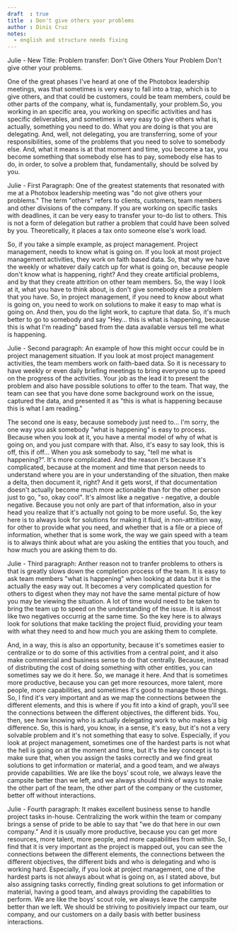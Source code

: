 ```yaml
---
draft  : true
title  : Don't give others your problems
author : Dinis Cruz
notes:
  - english and structure needs fixing
---
```

Julie - New Title:  Problem transfer:  Don't Give Others Your Problem
Don't give other your problems.

One of the great phases I've heard at one of the Photobox leadership meetings, was that sometimes is very easy to fall into a trap, which is to give others, and that could be customers, could be team members, could be other parts of the company, what is, fundamentally, your problem.So, you working in an specific area, you working on specific activities and has specific deliverables, and sometimes is very easy to give others what is, actually, something you need to do. What you are doing is that you are delegating. And, well, not delegating, you are transferring, some of your responsibilities, some of the problems that you need to solve to somebody else. And, what it means is at that moment and time, you become a tax, you become something that somebody else has to pay, somebody else has to do, in order, to solve a problem that, fundamentally, should be solved by you.

Julie - First Paragraph:  One of the greatest statements that resonated with me at a Photobox leadership meeting was "do not give others your problems."  The term "others" refers to clients, customers, team members and other divisions of the company.  If you are working on specific tasks with deadlines, it can be very easy to transfer your to-do list to others.  This is not a form of delegation but rather a problem that could have been solved by you.  Theoretically, it places a tax onto someone else's work load.  

So, if you take a simple example, as project management. Project management, needs to know what is going on. If you look at most project management activities, they work on faith based data. So, that why we have the weekly or whatever daily catch up for what is going on, because people don't know what is happening, right? And they create artificial problems, and by that they create attrition on other team members. So, the way I look at it, what you have to think about, is don't give somebody else a problem that you have. So, in project management, if you need to know about what is going on, you need to work on solutions to make it easy to map what is going on. And then, you do the light work, to capture that data. So, it's much better to go to somebody and say "Hey... this is what is happening, because this is what I'm reading" based from the data available versus tell me what is happening.

Julie - Second paragraph:  An example of how this might occur could be in project management situation.  If you look at most project management activities, the team members work on faith-baed data.  So it is necessary to have weekly or even daily briefing meetings to bring everyone up to speed on the progress of the activities.  Your job as the lead it to present the problem and also have possible solutions to offer to the team. That way, the team can see that you have done some background work on the issue, captured the data, and presented it as "this is what is happening because this is what I am reading."

The second one is easy, because somebody just need to... I'm sorry, the one way you ask somebody "what is happening" is easy to process. Because when you look at it, you have a mental model of why of what is going on, and you just compare with that. Also, it's easy to say look, this is off, this if off... When you ask somebody to say, "tell me what is happening?”. It's more complicated. And the reason it's because it's complicated, because at the moment and time that person needs to understand where you are in your understanding of the situation, then make a delta, then document it, right? And it gets worst, if that documentation doesn't actually become much more actionable than for the other person just to go, "so, okay cool". It's almost like a negative - negative, a double negative. Because you not only are part of that information, also in your head you realize that it's actually not going to be more useful. So, the key here is to always look for solutions for making it fluid, in non-attrition way, for other to provide what you need, and whether that is a file or a piece of information, whether that is some work, the way we gain speed with a team is to always think about what are you asking the entities that you touch, and how much you are asking them to do.

Julie - Third paragraph:  Anther reason not to tranfer problems to others is that is greatly slows down the completion process of the team.  It is easy to ask team members "what is happening" when looking at data but it is the actually the easy way out. It becomes a very complicated question for others to digest when they may not have the same mental picture of how you may be viewing the situation.  A lot of time would need to be taken to bring the team up to speed on the understanding of the issue. It is almost like two negatives occurrig at the same time.  So the key here is to always look for solutions that make tackling the project fluid, providing your team with what they need to and how much you are asking them to complete.

And, in a way, this is also an opportunity, because it's sometimes easier to centralize or to do some of this activities from a central point, and it also make commercial and business sense to do that centrally. Because, instead of distributing the cost of doing something with other entities, you can sometimes say we do it here. So, we manage it here. And that is sometimes more productive, because you can get more resources, more talent, more people, more capabilities, and sometimes it's good to manage those things. So, I find it's very important and as we map the connections between the different elements, and this is where if you fit into a kind of graph, you'll see the connections between the different objectives, the different bids. You, then, see how knowing who is actually delegating work to who makes a big difference. So, this is hard, you know, in a sense, it's easy, but it's not a very solvable problem and it's not something that easy to solve. Especially, if you look at project management, sometimes one of the hardest parts is not what the hell is going on at the moment and time, but it's the key concept is to make sure that, when you assign the tasks correctly and we find great solutions to get information or material, and a good team, and we always provide capabilities. We are like the boys’ scout role, we always leave the campsite better than we left, and we always should think of ways to make the other part of the team, the other part of the company or the customer, better off without interactions.

Julie - Fourth paragraph: It makes excellent business sense to handle project tasks in-house.  Centralizing the work within the team or company brings a sense of pride to be able to say that "we do that here in our own company."  And it is usually more productive, because you can get more resources, more talent, more people, and more capabilities from within.  So, I find that it is very important as the project is mapped out, you can see the connections between the different elements, the connections between the different objectives, the different bids and who is delegating and who is working hard.  Especially, if you look at project management, one of the hardest parts is not always about what is going on, as I stated above, but also assigning tasks correctly, finding great solutions to get information or material, having a good team, and always providing the capabilities to perform. We are like the boys’ scout role, we always leave the campsite better than we left.  We should be striving to positiviely impact our team, our company, and our customers on a daily basis with better business interactions.  
